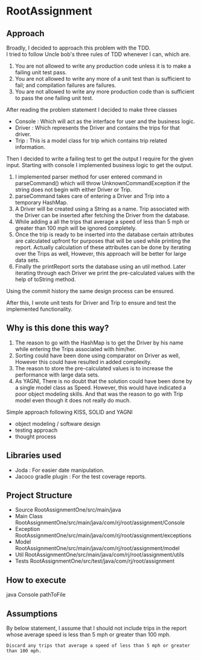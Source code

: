 # RootAssignment

## Approach
Broadly, I decided to approach this problem with the TDD.    
I tried to follow Uncle bob's three rules of TDD whenever I can, which are.

1. You are not allowed to write any production code unless it is to make a failing unit test pass.
2. You are not allowed to write any more of a unit test than is sufficient to fail; and compilation failures are failures.
3. You are not allowed to write any more production code than is sufficient to pass the one failing unit test.


After reading the problem statement I decided to make three classes
- Console : Which will act as the interface for user and the business logic.
- Driver  : Which represents the Driver and contains the trips for that driver.
- Trip    : This is a model class for trip which contains trip related information. 

Then I decided to write a failing test to get the output I require for the given input. 
Starting with console I implemented business logic to get the output.
1. I implemented parser method for user entered command in parseCommand() which will throw UnknownCommandException if the string does not begin with either Driver or Trip.
2. parseCommand takes care of entering a Driver and Trip into a temporary HashMap.
3. A Driver will be created using a String as a name. Trip associated with the Driver can be inserted after fetching the Driver from the database.
4. While adding a all the trips that average a speed of less than 5 mph or greater than 100 mph will be ignored completely. 
5. Once the trip is ready to be inserted into the database certain attributes are calculated upfront for purposes that will be used while printing the report. Actually calculation of these attributes can be done by iterating over the Trips as well, However, this approach will be better for large data sets.
6. Finally the printReport sorts the database using an util method. Later iterating through each Driver we print the pre-calculated values with the help of toString method.    

Using the commit history the same design process can be ensured.

After this, I wrote unit tests for Driver and Trip to ensure and test the implemented functionality.

## Why is this done this way? 
1. The reason to go with the HashMap is to get the Driver by his name while entering the Trips associated with him/her.
2. Sorting could have been done using comparator on Driver as well, However this could have resulted in added complexity.     
3. The reason to store the pre-calculated values is to increase the performance with large data sets.
4. As YAGNI, There is no doubt that the solution could have been done by a single model class as Speed. However, this would have indicated a poor object modeling skills. And that was the reason to go with Trip model even though it does not really do much.

Simple approach following KISS, SOLID and YAGNI
- object modeling / software design
- testing approach
- thought process





## Libraries used
- Joda : For easier date manipulation.
- Jacoco gradle plugin : For the test coverage reports.
## Project Structure
- Source  RootAssignmentOne/src/main/java
- Main Class RootAssignmentOne/src/main/java/com/rj/root/assignment/Console
- Exception RootAssignmentOne/src/main/java/com/rj/root/assignment/exceptions
- Model RootAssignmentOne/src/main/java/com/rj/root/assignment/model
- Util RootAssignmentOne/src/main/java/com/rj/root/assignment/utils
- Tests RootAssignmentOne/src/test/java/com/rj/root/assignment

## How to execute
java Console pathToFile

## Assumptions

By below statement, I assume that I should not include trips in the report whose average speed is less than 5 mph or greater than 100 mph. 

```
Discard any trips that average a speed of less than 5 mph or greater than 100 mph.
```   
